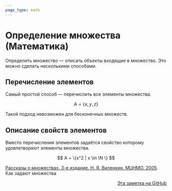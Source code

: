 ```yaml
---
page_type: math
---
```


# Определение множества (Математика)

Определить множество — описать объекты входящие в множество. Это можно сделать несколькими способами.

## Перечисление элементов

Самый простой способ — перечислить все элементы множества.

$$
A = \{x, y, z\}
$$

Такой подход невозможен для бесконечных множеств.

## Описание свойств элементов

Вместо перечисления элементов задаётся свойство которому удовлетворяют элементы множества.

$$
A = \{x^2 | x \in \N \}
$$

[Рассказы о множествах. 3-е издание. Н. Я. Виленкин. МЦНМО. 2005](VilenkinRasskazyMnozhestvah2005.md). Как задают множества



<p v-pre style="text-align: right">
  <a href="https://github.com/Kverde/algorithms/blob/main/source/20221031234358.md">
  Эта заметка на GitHub
  </a>
</p>
